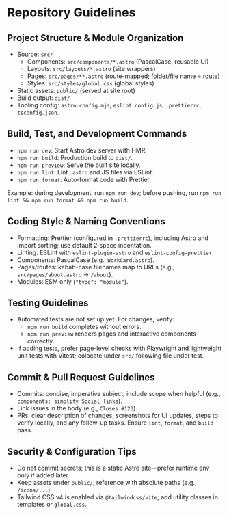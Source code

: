 # Repository Guidelines

## Project Structure & Module Organization
- Source: `src/`
  - Components: `src/components/*.astro` (PascalCase, reusable UI)
  - Layouts: `src/layouts/*.astro` (site wrappers)
  - Pages: `src/pages/**.astro` (route-mapped; folder/file name = route)
  - Styles: `src/styles/global.css` (global styles)
- Static assets: `public/` (served at site root)
- Build output: `dist/`
- Tooling config: `astro.config.mjs`, `eslint.config.js`, `.prettierrc`, `tsconfig.json`.

## Build, Test, and Development Commands
- `npm run dev`: Start Astro dev server with HMR.
- `npm run build`: Production build to `dist/`.
- `npm run preview`: Serve the built site locally.
- `npm run lint`: Lint `.astro` and JS files via ESLint.
- `npm run format`: Auto-format code with Prettier.

Example: during development, run `npm run dev`; before pushing, run `npm run lint && npm run format && npm run build`.

## Coding Style & Naming Conventions
- Formatting: Prettier (configured in `.prettierrc`), including Astro and import sorting; use default 2‑space indentation.
- Linting: ESLint with `eslint-plugin-astro` and `eslint-config-prettier`.
- Components: PascalCase (e.g., `WorkCard.astro`).
- Pages/routes: kebab-case filenames map to URLs (e.g., `src/pages/about.astro` → `/about`).
- Modules: ESM only (`"type": "module"`).

## Testing Guidelines
- Automated tests are not set up yet. For changes, verify:
  - `npm run build` completes without errors.
  - `npm run preview` renders pages and interactive components correctly.
- If adding tests, prefer page-level checks with Playwright and lightweight unit tests with Vitest; colocate under `src/` following file under test.

## Commit & Pull Request Guidelines
- Commits: concise, imperative subject; include scope when helpful (e.g., `components: simplify Social links`).
- Link issues in the body (e.g., `Closes #123`).
- PRs: clear description of changes, screenshots for UI updates, steps to verify locally, and any follow-up tasks. Ensure `lint`, `format`, and `build` pass.

## Security & Configuration Tips
- Do not commit secrets; this is a static Astro site—prefer runtime env only if added later.
- Keep assets under `public/`; reference with absolute paths (e.g., `/icons/...`).
- Tailwind CSS v4 is enabled via `@tailwindcss/vite`; add utility classes in templates or `global.css`.

